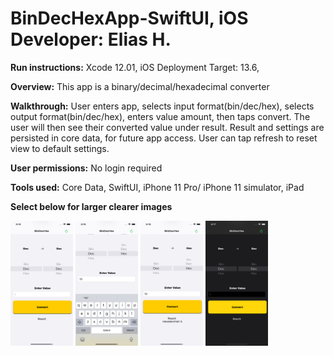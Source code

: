# BinDecHexApp-SwiftUI, iOS Developer: Elias H.

**Run instructions:**
Xcode 12.01, iOS Deployment Target: 13.6, 

**Overview:**
This app is a binary/decimal/hexadecimal converter

**Walkthrough:**
User enters app, selects input format(bin/dec/hex), selects output format(bin/dec/hex), enters value amount, then taps convert. The user will then see their converted value under result. Result and settings are persisted in core data, for future app access. User can tap refresh to reset view to default settings.

**User permissions:**
No login required

**Tools used:**
Core Data, SwiftUI, iPhone 11 Pro/ iPhone 11 simulator, iPad 

**Select below for larger clearer images**

<p float="left">
<img src = "Images/ScreenShot1.png" width="100" height="200">
<img src = "Images/ScreenShot2.png" width="100" height="200">
<img src = "Images/ScreenShot3.png" width="100" height="200">
<img src = "Images/ScreenShot4.png" width="100" height="200">

</p>

